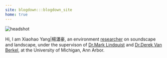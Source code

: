 ```yaml
---
site: blogdown:::blogdown_site
home: true
---
```


![headshot](/images/myhead.jpeg)

Hi, I am Xiaohao Yang|楊瀟豪, an environment [researcher](https://scholar.google.com/citations?hl=en&user=7gBKKAUAAAAJ) on soundscape and landscape, under the supervison of [Dr.Mark Lindquist](https://seas.umich.edu/research/faculty/mark-lindquist) and [Dr.Derek Van Berkel](https://seas.umich.edu/research/faculty/derek-van-berkel), at the University of Michigan, Ann Arbor.
